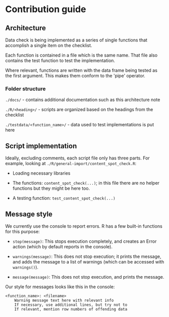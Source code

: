 # Contribution guide

## Architecture

Data check is being implemented as a series of single functions that accomplish a single item on the checklist.

Each function is contained in a file which is the same name. That file also contains the test function to test the implementation.

Where relevant, functions are written with the data frame being tested as the first argument. This makes them conform to the 'pipe' operator.

### Folder structure

`./docs/` - contains additional documentation such as this architecture note

`./R/<heading>/` - scripts are organized based on the headings from the checklist

`./testdata/<function_name>/` - data used to test implementations is put here

## Script implementation

Ideally, excluding comments, each script file only has three parts. For example, looking at `./R/general-import/content_spot_check.R`:

* Loading necessary libraries

* The functions: `content_spot_check(...)`; in this file there are no helper functions but they might be here too.

* A testing function: `test_content_spot_check(...)`

## Message style

We currently use the console to report errors. R has a few built-in functions for this purpose:

* `stop(message)`: This stops execution completely, and creates an Error action (which by default reports in the console).

* `warnings(message)`: This does not stop execution; it prints the message, and adds the message to a list of warnings (which can be accessed with `warnings()`).

* `message(message)`: This does not stop execution, and prints the message.

Our style for messages looks like this in the console:

```
<function_name>: <filename>
    Warning message text here with relevant info
    If necessary, use additional lines, but try not to
    If relevant, mention row numbers of offending data
```
